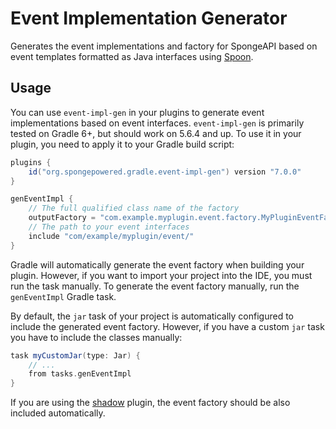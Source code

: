 # Event Implementation Generator

Generates the event implementations and factory for SpongeAPI based on event
templates formatted as Java interfaces using [Spoon](https://github.com/INRIA/spoon).

## Usage
You can use `event-impl-gen` in your plugins to generate event implementations based on event interfaces. `event-impl-gen` is primarily tested on 
Gradle 6+, but should work on 5.6.4 and up.
To use it in your plugin, you need to apply it to your Gradle build script:

```gradle
plugins {
    id("org.spongepowered.gradle.event-impl-gen") version "7.0.0"
}

genEventImpl {
    // The full qualified class name of the factory
    outputFactory = "com.example.myplugin.event.factory.MyPluginEventFactory"
    // The path to your event interfaces
    include "com/example/myplugin/event/"
}
```

Gradle will automatically generate the event factory when building your plugin. However, if you want to
import your project into the IDE, you must run the task manually. To generate the event factory manually,
run the `genEventImpl` Gradle task.

By default, the `jar` task of your project is automatically configured to include the generated event factory.
However, if you have a custom `jar` task you have to include the classes manually:

```groovy
task myCustomJar(type: Jar) {
    // ...
    from tasks.genEventImpl
}
```

If you are using the [shadow](https://github.com/johnrengelman/shadow) plugin, the event factory should be
also included automatically.
